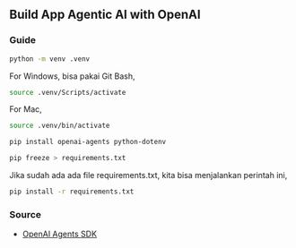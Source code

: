 ## Build App Agentic AI with OpenAI

### Guide

```bash
python -m venv .venv
```

For Windows, bisa pakai Git Bash,

```bash
source .venv/Scripts/activate
```

For Mac,

```bash
source .venv/bin/activate
```

```bash
pip install openai-agents python-dotenv
```

```bash
pip freeze > requirements.txt
```

Jika sudah ada ada file requirements.txt, kita bisa menjalankan perintah ini,

```bash
pip install -r requirements.txt
```

### Source

- [OpenAI Agents SDK](https://github.com/openai/openai-agents-python)